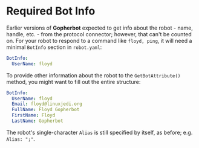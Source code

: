 # Required Bot Info

Earlier versions of **Gopherbot** expected to get info about the robot - name, handle, etc. - from the protocol connector; however, that can't be counted on. For your robot to respond to a command like `floyd, ping`, it will need a minimal `BotInfo` section in `robot.yaml`:

```yaml
BotInfo:
  UserName: floyd
```

To provide other information about the robot to the `GetBotAttribute()` method, you might want to fill out the entire structure:

```yaml
BotInfo:
  UserName: floyd
  Email: floyd@linuxjedi.org
  FullName: Floyd Gopherbot
  FirstName: Floyd
  LastName: Gopherbot
```

The robot's single-character `Alias` is still specified by itself, as before; e.g. `Alias: ";"`.
